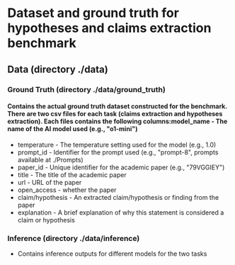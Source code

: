 # Dataset and ground truth for hypotheses and claims extraction benchmark
 
## Data (directory ./data)
### Ground Truth (directory ./data/ground_truth)
#### Contains the actual ground truth dataset constructed for the benchmark. There are two csv files for each task (claims extraction and hypotheses extraction). Each files contains the following columns:model_name - The name of the AI model used (e.g., "o1-mini")
- temperature - The temperature setting used for the model (e.g., 1.0)
- prompt_id - Identifier for the prompt used (e.g., "prompt-8", prompts available at ./Prompts)
- paper_id - Unique identifier for the academic paper (e.g., "79VGGIEY")
- title - The title of the academic paper
- url - URL of the paper
- open_access - whether the paper 
- claim/hypothesis - An extracted claim/hypothesis or finding from the paper
- explanation - A brief explanation of why this statement is considered a claim or hypothesis

### Inference (directory ./data/inference)

- Contains inference outputs for different models for the two tasks

